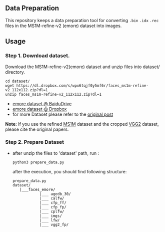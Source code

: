 ## Data Preparation
This repository keeps a data preparation tool for converting `.bin` `.idx` `.rec` files in the MS1M-refine-v2 (emore) dataset into images.

## Usage

### Step 1. Download dataset.

Download the MS1M-refine-v2(emore) dataset and unzip files into dataset/ directory.

```
cd dataset/
wget https://dl.dropbox.com/s/wpx6tqjf0y5mf6r/faces_ms1m-refine-v2_112x112.zip?dl=1
unzip faces_ms1m-refine-v2_112x112.zip?dl=1
```
- [emore dataset @ BaiduDrive](https://pan.baidu.com/s/1eXohwNBHbbKXh5KHyItVhQ)
- [emore dataset @ Dropbox](https://www.dropbox.com/s/wpx6tqjf0y5mf6r/faces_ms1m-refine-v2_112x112.zip?dl=0)
- for more Dataset please refer to the [original post](https://github.com/deepinsight/insightface/wiki/Dataset-Zoo)

**Note:** If you use the refined [MS1M](https://arxiv.org/abs/1607.08221) dataset and the cropped [VGG2](https://arxiv.org/abs/1710.08092) dataset, please cite the original papers.

### Step 2. Prepare Dataset

- after unzip the files to 'dataset' path, run :

  ```
  python3 prepare_data.py
  ```

  after the execution, you should find following structure:

  ```
  prepare_data.py
  dataset/
     |___faces_emore/
              |___ agedb_30/
              |___ calfw/
              |___ cfp_ff/
              |___ cfp_fp/
              |___ cplfw/
              |___ imgs/
              |___ lfw/
              |___ vgg2_fp/
  ```

